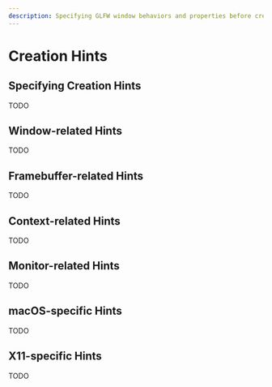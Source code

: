 ```yaml
---
description: Specifying GLFW window behaviors and properties before creation
---
```


# Creation Hints

## Specifying Creation Hints

TODO

## Window-related Hints

TODO

## Framebuffer-related Hints

TODO

## Context-related Hints

TODO

## Monitor-related Hints

TODO

## macOS-specific Hints

TODO

## X11-specific Hints

TODO

